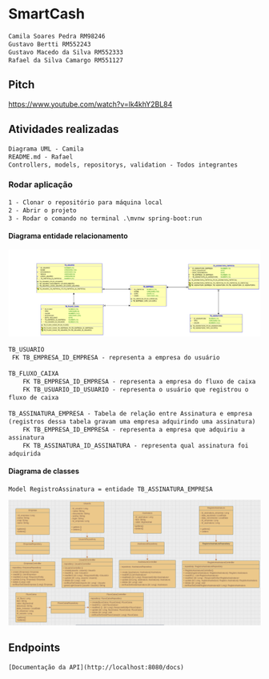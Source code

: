# SmartCash
    Camila Soares Pedra RM98246
    Gustavo Bertti RM552243
    Gustavo Macedo da Silva RM552333
    Rafael da Silva Camargo RM551127  
## Pitch
   https://www.youtube.com/watch?v=lk4khY2BL84
## Atividades realizadas
    Diagrama UML - Camila
    README.md - Rafael
    Controllers, models, repositorys, validation - Todos integrantes
### Rodar aplicação
    1 - Clonar o repositório para máquina local
    2 - Abrir o projeto
    3 - Rodar o comando no terminal .\mvnw spring-boot:run    
 
#### Diagrama entidade relacionamento
![alt text](Documentos/Diagramas/DiagramaEntidadeRelacionamento.png)

    TB_USUARIO
     FK TB_EMPRESA_ID_EMPRESA - representa a empresa do usuário

    TB_FLUXO_CAIXA
        FK TB_EMPRESA_ID_EMPRESA - representa a empresa do fluxo de caixa
        FK TB_USUARIO_ID_USUARIO - representa o usuário que registrou o fluxo de caixa

    TB_ASSINATURA_EMPRESA - Tabela de relação entre Assinatura e empresa (registros dessa tabela gravam uma empresa adquirindo uma assinatura)
        FK TB_EMPRESA_ID_EMPRESA - representa a empresa que adquiriu a assinatura
        FK TB_ASSINATURA_ID_ASSINATURA - representa qual assinatura foi adquirida 

#### Diagrama de classes 
    Model RegistroAssinatura = entidade TB_ASSINATURA_EMPRESA
![alt text](Documentos/Diagramas/image-2.png)

## Endpoints
    [Documentação da API](http://localhost:8080/docs)